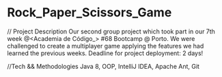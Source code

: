 # Rock_Paper_Scissors_Game

// Project Description
Our second group project which took part in our 7th week @<Academia de Código_> #68 Bootcamp @ Porto.
We were challenged to create a multiplayer game applying the features we had learned the previous weeks.
Deadline for project deployment: 2 days!

//Tech && Methodologies
Java 8, OOP, IntelliJ IDEA, Apache Ant, Git
